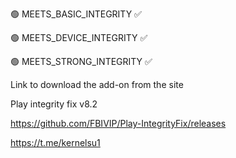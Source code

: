 🟢 MEETS_BASIC_INTEGRITY ✅

🟢 MEETS_DEVICE_INTEGRITY ✅

🟢 MEETS_STRONG_INTEGRITY ✅



Link to download the add-on from the site 

Play integrity fix v8.2

https://github.com/FBIVIP/Play-IntegrityFix/releases



https://t.me/kernelsu1
